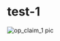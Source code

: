 # test-1

![op_claim_1 pic](https://github.com/0xjaden/test-1/assets/20638048/18221607-cd66-42f9-8ce9-3607891fa45a)
